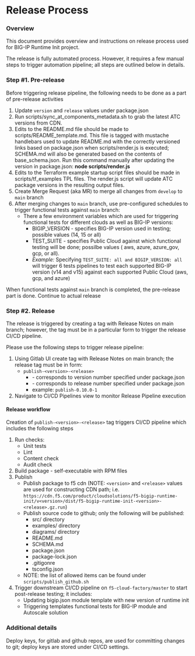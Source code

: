 # Release Process

### Overview

This document provides overview and instructions on release process used for BIG-IP Runtime Init project. 

The release is fully automated process. However, it requires a few manual steps to trigger automation pipeline; all steps are outlined below in details.


### Step #1. Pre-release

Before triggering release pipeline, the following needs to be done as a part of pre-release activities

   1. Update `version` and `release` values under package.json
   2. Run scripts/sync_at_components_metadata.sh to grab the latest ATC versions from CDN.
   3. Edits to the README.md file should be made to scripts/README_template.md. This file is tagged with mustache handlebars used to update README.md with the correctly versioned links based on package.json when scripts/render.js is executed; SCHEMA.md will also be generated based on the contents of base_schema.json. Run this command manually after updating the version in package.json: **node scripts/render.js**
   4. Edits to the Terraform example startup script files should be made in scripts/tf_examples TPL files. The render.js script will update ATC package versions in the resulting output files.
   5. Create Merge Request (aka MR) to merge all changes from `develop` to `main` branch
   6. After merging changes to `main` branch, use pre-configured schedules to trigger functional tests against `main` branch:
      * There a few environment variables which are used for triggering functional tests for different clouds as well as BIG-IP versions:
         - BIGIP_VERSION - specifies BIG-IP version used in testing; possible values (14, 15 or all)
         - TEST_SUITE - specifies Public Cloud against which functional testing will be done; possilbe values ( aws, azure, azure_gov, gcp, or all). 
         - *Example:* Specifying `TEST_SUITE: all and BIGIP_VERSION: all` will trigger 6 tests pipelines to test each supported BIG-IP version (v14 and v15) against each supported Public Cloud (aws, gcp, and azure)

When functional tests against `main` branch is completed, the pre-release part is done. Continue to actual release


### Step #2. Release

The release is triggered by creating a tag with Release Notes on main branch; however, the tag must be in a particular form to trigger the release CI/CD pipeline.

Please use the following steps to trigger release pipeline: 
 
   1. Using Gitlab UI create tag with Release Notes on main branch; the release tag must be in form:
      * `publish-<version>-<release>` 
          - <version> - corresponds to version number specified under package.json
          - <release> - corresponds to release number specified under package.json
          - example: `publish-0.10.0-1`
   2. Navigate to CI/CD Pipelines view to monitor Release Pipeline execution
   
   
#### Release workflow

Creation of `publish-<version>-<release>` tag triggers CI/CD pipeline which includes the following steps
   
   1. Run checks: 
      - Unit tests
      - Lint
      - Content check
      - Audit check
   2. Build package - self-executable with RPM files
   3. Publish
      - Publish package to f5 cdn (NOTE: `<version>` and `<release>` values are used for constructing CDN path; i.e. `https://cdn.f5.com/product/cloudsolutions/f5-bigip-runtime-init/v<version>/dist/f5-bigip-runtime-init-<version>-<release>.gz.run`)
      - Publish source code to github; only the following will be published:   
         * src/ directory 
         * examples/ directory 
         * diagrams/ directory
         * README.md 
         * SCHEMA.md
         * package.json
         * package-lock.json
         * .gitigonre
         * tsconfig.json
      - NOTE: the list of allowed items can be found under `scripts/publish_github.sh`
   4. Trigger downstream CI/CD pipeline on `f5-cloud-factory/master` to start post-release testing; it includes:
      - Updating bigip.json module template with new version of runtime init
      - Triggering templates functional tests for BIG-IP module and Autoscale solution
      
      
### Additional details

Deploy keys, for gitlab and github repos, are used for committing changes to git; deploy keys are stored under CI/CD settings.
